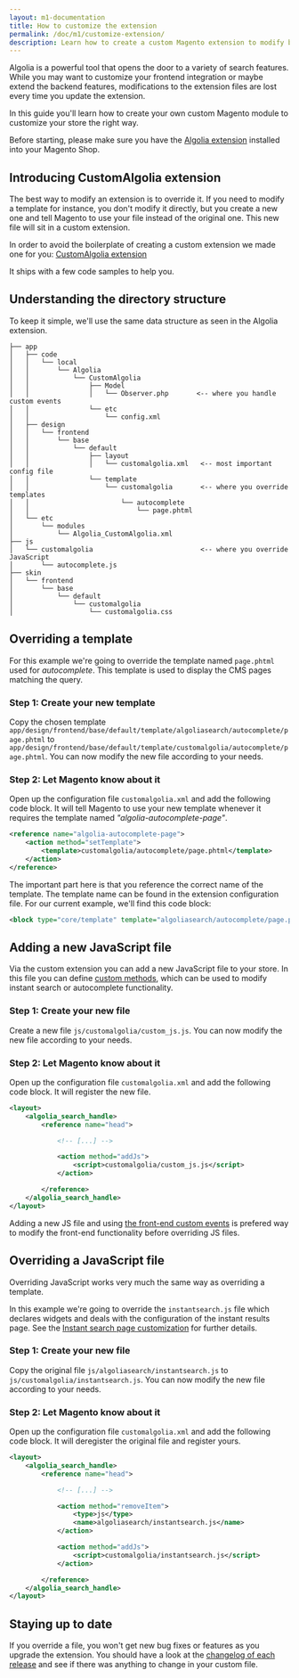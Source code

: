 ```yaml
---
layout: m1-documentation
title: How to customize the extension
permalink: /doc/m1/customize-extension/
description: Learn how to create a custom Magento extension to modify behaviour of Algolia extension for Magento
---
```


Algolia is a powerful tool that opens the door to a variety of search features.
While you may want to customize your frontend integration or maybe extend the backend features, modifications to the extension files are lost every time you update the extension.

In this guide you'll learn how to create your own custom Magento module to customize your store the right way.

Before starting, please make sure you have the [Algolia extension](https://community.algolia.com/magento/) installed into your Magento Shop.



## Introducing CustomAlgolia extension

The best way to modify an extension is to override it. If you need to modify a template for instance, you don't modify it directly, but you create a new one and tell Magento to use your file instead of the original one. This new file will sit in a custom extension.

In order to avoid the boilerplate of creating a custom extension we made one for you: [CustomAlgolia extension](https://github.com/algolia/algoliasearch-magento-extend-module-skeleton)

It ships with a few code samples to help you.


## Understanding the directory structure

To keep it simple, we'll use the same data structure as seen in  the Algolia extension.

```
├── app
│   ├── code
│   │   └── local
│   │       └── Algolia
│   │           └── CustomAlgolia
│   │               ├── Model
│   │               │   └── Observer.php       <-- where you handle custom events
│   │               └── etc
│   │                   └── config.xml
│   ├── design
│   │   └── frontend
│   │       └── base
│   │           └── default
│   │               ├── layout
│   │               │   └── customalgolia.xml   <-- most important config file
│   │               └── template
│   │                   └── customalgolia       <-- where you override templates
│   │                       └── autocomplete
│   │                           └── page.phtml
│   └── etc
│       └── modules
│           └── Algolia_CustomAlgolia.xml
├── js
│   └── customalgolia                           <-- where you override JavaScript
│       └── autocomplete.js
├── skin
│   └── frontend
│       └── base
│           └── default
│               └── customalgolia
│                   └── customalgolia.css
```



## Overriding a template

For this example we're going to override the template named `page.phtml` used for _autocomplete_. This template is used to display the CMS pages matching the query.

### Step 1: Create your new template

Copy the chosen template `app/design/frontend/base/default/template/algoliasearch/autocomplete/page.phtml` to `app/design/frontend/base/default/template/customalgolia/autocomplete/page.phtml`. You can now modify the new file according to your needs.

### Step 2: Let Magento know about it

Open up the configuration file `customalgolia.xml` and add the following code block. It will tell Magento to use your new template whenever it requires the template named _"algolia-autocomplete-page"_.

```xml
<reference name="algolia-autocomplete-page">
    <action method="setTemplate">
        <template>customalgolia/autocomplete/page.phtml</template>
    </action>
</reference>
```

The important part here is that you reference the correct name of the template. The template name can be found in the extension configuration file. For our current example, we'll find this code block:

```xml
<block type="core/template" template="algoliasearch/autocomplete/page.phtml" name="algolia-autocomplete-page"/>
```

## Adding a new JavaScript file

Via the custom extension you can add a new JavaScript file to your store.
In this file you can define [custom methods](/magento/doc/m1/frontend-events/), which can be used to modify instant search or autocomplete functionality.

### Step 1: Create your new file

Create a new file `js/customalgolia/custom_js.js`. You can now modify the new file according to your needs.

### Step 2: Let Magento know about it

Open up the configuration file `customalgolia.xml` and add the following code block. It will register the new file.

```xml
<layout>
    <algolia_search_handle>
        <reference name="head">

            <!-- [...] -->

            <action method="addJs">
                <script>customalgolia/custom_js.js</script>
            </action>

        </reference>
    </algolia_search_handle>
</layout>
```
<div class="alert alert-info">
    Adding a new JS file and using
    <a href="{{ site.baseurl }}/doc/m1/frontend-events/">the front-end custom events</a>
    is prefered way to modify the front-end functionality before overriding JS files.
</div>

## Overriding a JavaScript file

Overriding JavaScript works very much the same way as overriding a template.

In this example we're going to override the `instantsearch.js` file which declares widgets and deals with the configuration of the instant results page. See the [Instant search page customization](/doc/m1/customize-instantsearch/) for further details.

### Step 1: Create your new file

Copy the original file `js/algoliasearch/instantsearch.js` to `js/customalgolia/instantsearch.js`. You can now modify the new file according to your needs.

### Step 2: Let Magento know about it

Open up the configuration file `customalgolia.xml` and add the following code block. It will deregister the original file and register yours.

```xml
<layout>
    <algolia_search_handle>
        <reference name="head">

            <!-- [...] -->

            <action method="removeItem">
                <type>js</type>
                <name>algoliasearch/instantsearch.js</name>
            </action>

            <action method="addJs">
                <script>customalgolia/instantsearch.js</script>
            </action>

        </reference>
    </algolia_search_handle>
</layout>
```



## Staying up to date

If you override a file, you won't get new bug fixes or features as you upgrade the extension. You should have a look at the [changelog of each release](https://github.com/algolia/algoliasearch-magento/releases) and see if there was anything to change in your custom file.
